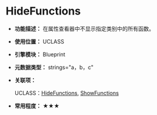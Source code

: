﻿# HideFunctions

- **功能描述：** 在属性查看器中不显示指定类别中的所有函数。

- **使用位置：** UCLASS

- **引擎模块：** Blueprint

- **元数据类型：** strings="a，b，c"

- **关联项：**

  UCLASS：[HideFunctions](#Specifier_UCLASS_Blueprint_HideFunctions), [ShowFunctions](#Specifier_UCLASS_Blueprint_ShowFunctions)

- **常用程度：** ★★★